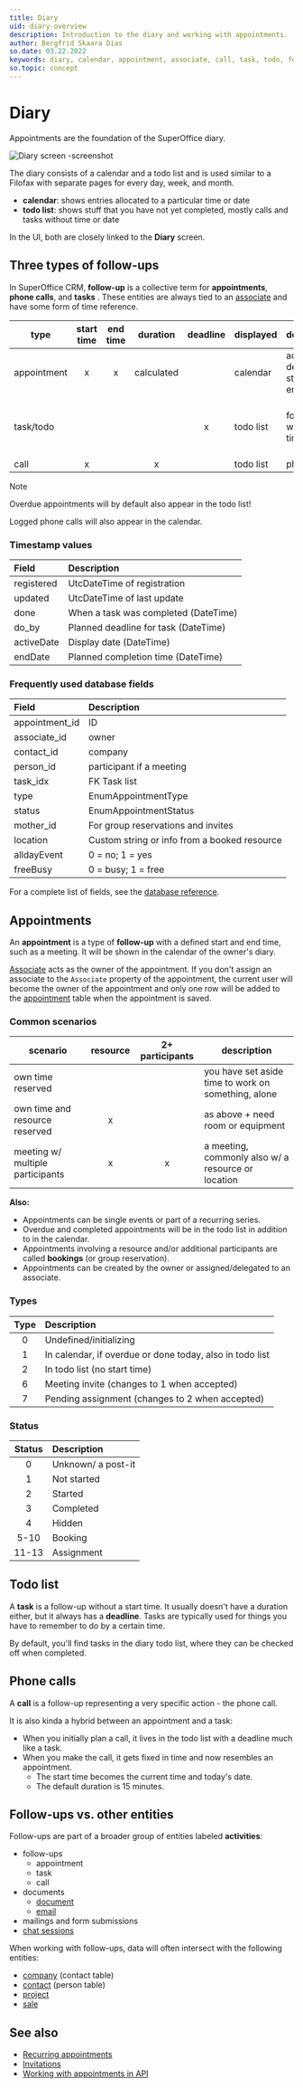 ```yaml
---
title: Diary
uid: diary-overview
description: Introduction to the diary and working with appointments.
author: Bergfrid Skaara Dias
so.date: 03.22.2022
keywords: diary, calendar, appointment, associate, call, task, todo, follow-up
so.topic: concept
---
```


# Diary

Appointments are the foundation of the SuperOffice diary.

![Diary screen -screenshot][img1]

The diary consists of a calendar and a todo list and is used similar to a Filofax with separate pages for every day, week, and month.

* **calendar**: shows entries allocated to a particular time or date
* **todo list**: shows stuff that you have not yet completed, mostly calls and tasks without time or date

In the UI, both are closely linked to the **Diary** screen.

## Three types of follow-ups

In SuperOffice CRM, **follow-up** is a collective term for **appointments**, **phone calls**, and **tasks** . These entities are always tied to an [associate][9] and have some form of time reference.

| type | start time | end time | duration | deadline | displayed | description | example |
|---|:-:|:-:|:-:|:-:|---|---|---|
| appointment | x | x | calculated | | calendar | activity w/ defined start and end time | meetings |
| task/todo | | | | x | todo list | follow-up w/ no start time | reminder for stuff due by a specific time |
| call | x | | x | | todo list | phone call | |

> [!NOTE]
> Overdue appointments will by default also appear in the todo list!
>
> Logged phone calls will also appear in the calendar.

### Timestamp values

| Field | Description |
|:---|:---|
| registered | UtcDateTime of registration          |
| updated    | UtcDateTime of last update           |
| done       | When a task was completed (DateTime) |
| do_by      | Planned deadline for task (DateTime) |
| activeDate | Display date (DateTime)              |
| endDate    | Planned completion time (DateTime)   |

### Frequently used database fields

| Field | Description |
|:---|:---|
| appointment_id | ID |
| associate_id   | owner |
| contact_id     | company |
| person_id      | participant if a meeting |
| task_idx       | FK Task list |
| type           | EnumAppointmentType |
| status         | EnumAppointmentStatus |
| mother_id      | For group reservations and invites |
| location       | Custom string or info from a booked resource |
| alldayEvent    | 0 = no; 1 = yes  |
| freeBusy       | 0 = busy; 1 =  free |

For a complete list of fields, see the [database reference][4].

## Appointments

An **appointment** is a type of **follow-up** with a defined start and end time, such as a meeting. It will be shown in the calendar of the owner's diary.

[Associate][9] acts as the owner of the appointment. If you don't assign an associate to the `Associate` property of the appointment, the current user will become the owner of the appointment and only one row will be added to the [appointment][5] table when the appointment is saved.

### Common scenarios

| scenario | resource | 2+ participants | description |
|---|:-:|:-:|---|
| own time reserved | | | you have set aside time to work on something, alone |
| own time and resource reserved   | x | | as above + need room or equipment |
| meeting w/ multiple participants | x | x | a meeting, commonly also w/ a resource or location  |

**Also:**

* Appointments can be single events or part of a recurring series.
* Overdue and completed appointments will be in the todo list in addition to in the calendar.
* Appointments involving a resource and/or additional participants are called **bookings** (or group reservation).
* Appointments can be created by the owner or assigned/delegated to an associate.

### Types

| Type | Description |
|:----:|:--|
| 0 | Undefined/initializing |
| 1 | In calendar, if overdue or done today, also in todo list |
| 2 | In todo list (no start time) |
| 6 | Meeting invite (changes to 1 when accepted) |
| 7 | Pending assignment (changes to 2 when accepted) |

### Status

| Status | Description |
|:-:|:--|
| 0 | Unknown/ a post-it |
| 1 | Not started |
| 2 | Started |
| 3 | Completed |
| 4 | Hidden |
| 5-10 | Booking |
| 11-13 | Assignment |

## Todo list

A **task** is a follow-up without a start time. It usually doesn't have a duration either, but it always has a **deadline**.
Tasks are typically used for things you have to remember to do by a certain time.

By default, you'll find tasks in the diary todo list, where they can be checked off when completed.

## Phone calls

A **call** is a follow-up representing a very specific action - the phone call.

It is also kinda a hybrid between an appointment and a task:

* When you initially plan a call, it lives in the todo list with a deadline much like a task.
* When you make the call, it gets fixed in time and now resembles an appointment.
  * The start time becomes the current time and today's date.
  * The default duration is 15 minutes.

## Follow-ups vs. other entities

Follow-ups are part of a broader group of entities labeled **activities**:

* follow-ups
  * appointment
  * task
  * call
* documents
  * [document][11]
  * [email][10]
* mailings and form submissions
* [chat sessions][12]

When working with follow-ups, data will often intersect with the following entities:

* [company][1] (contact table)
* [contact][2] (person table)
* [project][4]
* [sale][3]

## See also

* [Recurring appointments][6]
* [Invitations][7]
* [Working with appointments in API][8]

<!-- Referenced links -->
[1]: ../company/index.yml
[2]: ../contact/index.yml
[3]: ../sale/index.yml
[4]: ../project/index.yml
[5]: ../database/tables/appointment.md
[6]: recurring-appointments.md
[7]: learn/invitation/index.md
[8]: howto/index.md
[9]: ../contact/associate.md
[10]: ../email/index.yml
[11]: ../document/index.yml
[12]: ../automation/chatbot/index.md

<!-- Referenced images -->
[img1]: media/diary-screen.png
